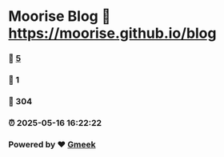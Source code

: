 # Moorise Blog :link: https://moorise.github.io/blog 
### :page_facing_up: [5](https://moorise.github.io/blog/tag.html) 
### :speech_balloon: 1 
### :hibiscus: 304 
### :alarm_clock: 2025-05-16 16:22:22 
### Powered by :heart: [Gmeek](https://github.com/Meekdai/Gmeek)
